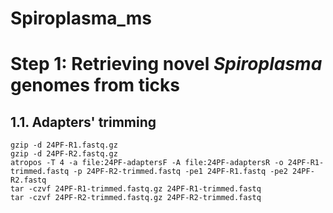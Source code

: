 # Spiroplasma_ms

# Step 1: Retrieving novel *Spiroplasma* genomes from ticks
## 1.1. Adapters' trimming
```
gzip -d 24PF-R1.fastq.gz
gzip -d 24PF-R2.fastq.gz
atropos -T 4 -a file:24PF-adaptersF -A file:24PF-adaptersR -o 24PF-R1-trimmed.fastq -p 24PF-R2-trimmed.fastq -pe1 24PF-R1.fastq -pe2 24PF-R2.fastq
tar -czvf 24PF-R1-trimmed.fastq.gz 24PF-R1-trimmed.fastq
tar -czvf 24PF-R2-trimmed.fastq.gz 24PF-R2-trimmed.fastq
```
```
```
